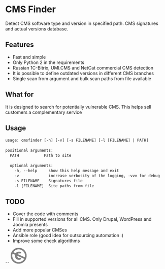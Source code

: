 CMS Finder
==========

Detect CMS software type and version in specified path. CMS signatures and actual versions database.

Features
--------
* Fast and simple
* Only Python 2 in the requirements
* Russian 1C-Bitrix, UMI.CMS and NetCat commercial CMS detection
* It is possible to define outdated versions in different CMS branches
* Single scan from argument and bulk scan paths from file available

What for
--------

It is designed to search for potentially vulnerable CMS. This helps sell customers a complementary service

Usage
-----

```./cmsfinder --help
usage: cmsfinder [-h] [-v] [-s FILENAME] [-l [FILENAME] | PATH]

positional arguments:
  PATH           Path to site
  
  optional arguments:
    -h, --help     show this help message and exit
    -v             increase verbosity of the logging, -vvv for debug
    -s FILENAME    Signatures file
    -l [FILENAME]  Site paths from file
```

TODO
----

* Cover the code with comments
* Fill in supported versions for all CMS. Only Drupal, WordPress and Joomla presents
* Add more popular CMSes
* Ansible role (good idea for outsourcing automation :)
* Improve some check algorithms

--
[![UNLICENSE](noc.png)](UNLICENSE)

